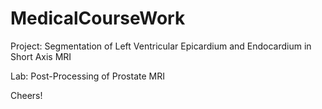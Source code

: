 # MedicalCourseWork

Project: Segmentation of Left Ventricular Epicardium and Endocardium in Short Axis MRI

Lab: Post-Processing of Prostate MRI 

Cheers!
